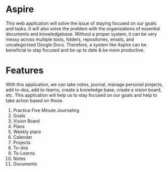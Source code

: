 # Aspire

This web application will solve the issue of staying focused on our goals and tasks. It
will also solve the problem with the organizations of essential documents and
knowledgebase. Without a proper system, it can be very messy across multiple tools,
folders, repositories, emails, and uncategorized Google Docs. Therefore, a system like
Aspire can be beneficial to stay focused and be up to date & be more productive.

# Features

With this application, we can take notes, journal, manage personal projects, add
to-dos, add to-learns, create a knowledge base, create a vision board, etc. This
application will help us to stay focused on our goals and help to take action based on
those.

1. Practice Five Minute Journaling
2. Goals
3. Vision Board
4. Plans
5. Weekly plans
6. Calendar
7. Projects
8. To-dos
9. To-Learns
10. Notes
11. Documents
